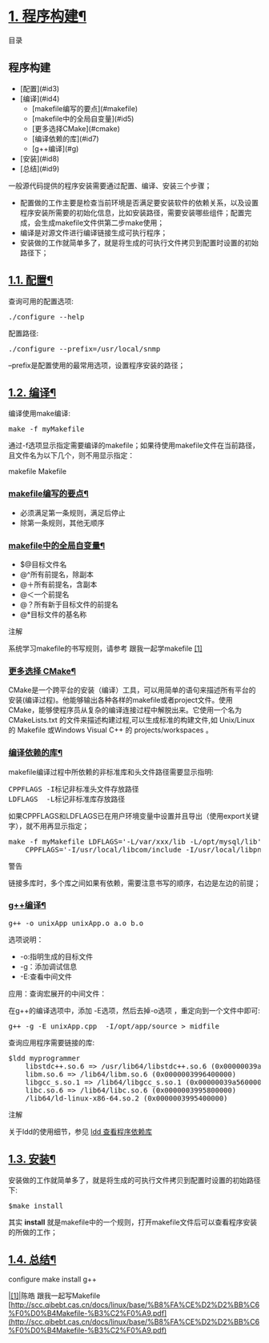 



    

        
# [1. 程序构建](#id11)[¶](#program-build)

        

            
目录

            
## 程序构建
<ul>
<li>[配置](#id3)</li>
<li>[编译](#id4)<ul>
<li>[makefile编写的要点](#makefile)</li>
<li>[makefile中的全局自变量](#id5)</li>
<li>[更多选择CMake](#cmake)</li>
<li>[编译依赖的库](#id7)</li>
<li>[g++编译](#g)</li>
</ul>
</li>
<li>[安装](#id8)</li>
<li>[总结](#id9)</li>
</ul>

        

        
一般源代码提供的程序安装需要通过配置、编译、安装三个步骤；

        
- 配置做的工作主要是检查当前环境是否满足要安装软件的依赖关系，以及设置程序安装所需要的初始化信息，比如安装路径，需要安装哪些组件；配置完成，会生成makefile文件供第二步make使用；
- 编译是对源文件进行编译链接生成可执行程序；
- 安装做的工作就简单多了，就是将生成的可执行文件拷贝到配置时设置的初始路径下；

        

            
## [1.1. 配置](#id12)[¶](#id3)

            
查询可用的配置选项:

            


<pre>./configure --help
</pre>


            

            
配置路径:

            


<pre>./configure --prefix=/usr/local/snmp
</pre>


            

            
–prefix是配置使用的最常用选项，设置程序安装的路径；

        

        

            
## [1.2. 编译](#id13)[¶](#id4)

            
编译使用make编译:

            


<pre>make -f myMakefile
</pre>


            

            
通过-f选项显示指定需要编译的makefile；如果待使用makefile文件在当前路径，且文件名为以下几个，则不用显示指定：

            
makefile Makefile

            

                
### [makefile编写的要点](#id14)[¶](#makefile)

                
- 必须满足第一条规则，满足后停止
- 除第一条规则，其他无顺序

            

            

                
### [makefile中的全局自变量](#id15)[¶](#id5)

                
- $@目标文件名
- @^所有前提名，除副本
- @＋所有前提名，含副本
- @＜一个前提名
- @？所有新于目标文件的前提名
- @*目标文件的基名称

                

                    
注解

                    
系统学习makefile的书写规则，请参考 跟我一起学makefile [[1]](#id10)

                

            

            

                
### [更多选择 CMake](#id16)[¶](#cmake)

                
CMake是一个跨平台的安装（编译）工具，可以用简单的语句来描述所有平台的安装(编译过程)。他能够输出各种各样的makefile或者project文件。使用CMake，能够使程序员从复杂的编译连接过程中解脱出来。它使用一个名为 CMakeLists.txt 的文件来描述构建过程,可以生成标准的构建文件,如 Unix/Linux 的 Makefile 或Windows Visual C++ 的 projects/workspaces 。

            

            

                
### [编译依赖的库](#id17)[¶](#id7)

                
makefile编译过程中所依赖的非标准库和头文件路径需要显示指明:

                


<pre>CPPFLAGS -I标记非标准头文件存放路径
LDFLAGS  -L标记非标准库存放路径
</pre>


                

                
如果CPPFLAGS和LDFLAGS已在用户环境变量中设置并且导出（使用export关键字），就不用再显示指定；

                


<pre>make -f myMakefile LDFLAGS=&#39;-L/var/xxx/lib -L/opt/mysql/lib&#39;
    CPPFLAGS=&#39;-I/usr/local/libcom/include -I/usr/local/libpng/include&#39;
</pre>


                

                

                    
警告

                    
链接多库时，多个库之间如果有依赖，需要注意书写的顺序，右边是左边的前提；

                

            

            

                
### [g++编译](#id18)[¶](#g)

                


<pre>g++ -o unixApp unixApp.o a.o b.o
</pre>


                

                
选项说明：

                
- -o:指明生成的目标文件
- -g：添加调试信息
- -E:查看中间文件

                
应用：查询宏展开的中间文件：

                
在g++的编译选项中，添加 -E选项，然后去掉-o选项 ，重定向到一个文件中即可:

                


<pre>g++ -g -E unixApp.cpp  -I/opt/app/source &gt; midfile
</pre>


                

                
查询应用程序需要链接的库:

                


<pre>$ldd myprogrammer
    libstdc++.so.6 =&gt; /usr/lib64/libstdc++.so.6 (0x00000039a7e00000)
    libm.so.6 =&gt; /lib64/libm.so.6 (0x0000003996400000)
    libgcc_s.so.1 =&gt; /lib64/libgcc_s.so.1 (0x00000039a5600000)
    libc.so.6 =&gt; /lib64/libc.so.6 (0x0000003995800000)
    /lib64/ld-linux-x86-64.so.2 (0x0000003995400000)
</pre>


                

                

                    
注解

                    
关于ldd的使用细节，参见 [ldd 查看程序依赖库](../tool/ldd.html#ldd)

                

            

        

        

            
## [1.3. 安装](#id19)[¶](#id8)

            
安装做的工作就简单多了，就是将生成的可执行文件拷贝到配置时设置的初始路径下:

            


<pre>$make install
</pre>


            

            
其实 **install** 就是makefile中的一个规则，打开makefile文件后可以查看程序安装的所做的工作；

        

        

            
## [1.4. 总结](#id20)[¶](#id9)

            
configure make install g++

            

|[[1]](#id6)|陈皓 跟我一起写Makefile [http://scc.qibebt.cas.cn/docs/linux/base/%B8%FA%CE%D2%D2%BB%C6%F0%D0%B4Makefile-%B3%C2%F0%A9.pdf](http://scc.qibebt.cas.cn/docs/linux/base/%B8%FA%CE%D2%D2%BB%C6%F0%D0%B4Makefile-%B3%C2%F0%A9.pdf)



        

    






